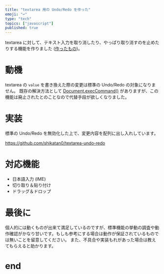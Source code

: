 ```yaml
---
title: "textarea 用の Undo/Redo を作った"
emoji: "↩"
type: "tech"
topics: ["javascript"]
published: true
---
```


textarea に対して、テキスト入力を取り消したり、やっぱり取り消すのを止めたりする機能を作りました ([作ったもの](https://shikatan0.github.io/textarea-undo-redo/))。

# 動機

textarea の `value` を書き換えた際の変更は標準の Undo/Redo の対象になりません。
既存の解決方法として [Document.execCommand()](https://developer.mozilla.org/ja/docs/Web/API/Document/execCommand) がありますが、この機能は廃止されたとのことなので代替手段が欲しくなりました。

# 実装

標準の Undo/Redo を無効化した上で、変更内容を配列に出し入れしています。

https://github.com/shikatan0/textarea-undo-redo

# 対応機能

- 日本語入力 (IME)
- 切り取り＆貼り付け
- ドラッグ＆ドロップ

# 最後に

個人的には動くものが出来て満足しているのですが、標準機能の挙動の調査や動作確認がかなり甘いです。もしも参考にする場合は動作が保証されているものでは無いことを留意してください。
また、不具合や実装もれがあった場合は教えてもらえると助かります。

# end
